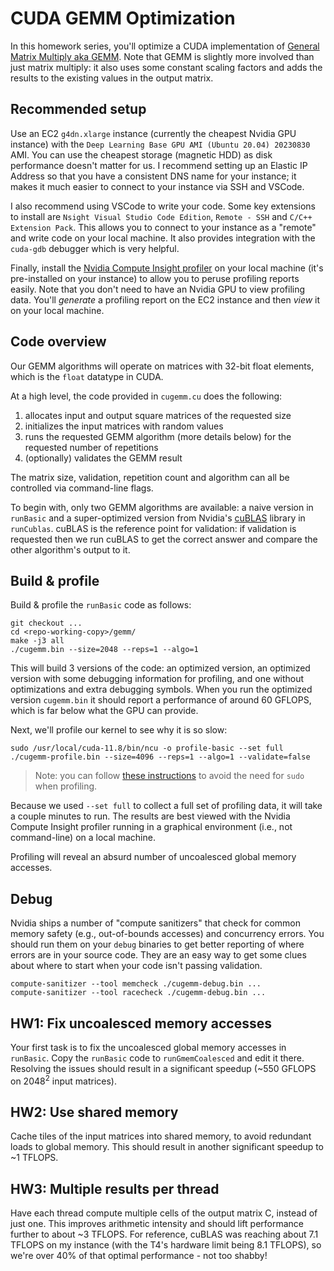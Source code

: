 # CUDA GEMM Optimization

In this homework series, you'll optimize a CUDA implementation of 
[General Matrix Multiply aka GEMM](https://en.wikipedia.org/wiki/Basic_Linear_Algebra_Subprograms#Level_3). 
Note that GEMM is slightly more involved than just matrix multiply: it also uses some constant scaling factors 
and adds the results to the existing values in the output matrix.

## Recommended setup

Use an EC2 `g4dn.xlarge` instance (currently the cheapest Nvidia GPU instance) with the `Deep Learning Base GPU AMI (Ubuntu 20.04) 20230830` AMI. 
You can use the cheapest storage (magnetic HDD) as disk performance doesn't matter for us. 
I recommend setting up an Elastic IP Address so that you have a consistent DNS name for your instance; it makes 
it much easier to connect to your instance via SSH and VSCode.

I also recommend using VSCode to write your code. Some key extensions to install are `Nsight Visual Studio Code Edition`, 
`Remote - SSH` and `C/C++ Extension Pack`. This allows you to connect to your instance as a "remote" and write
code on your local machine. It also provides integration with the `cuda-gdb` debugger which is very helpful.

Finally, install the [Nvidia Compute Insight profiler](https://developer.nvidia.com/tools-overview/nsight-compute/get-started) 
on your local machine (it's pre-installed on your instance) to allow you to peruse profiling reports easily. Note that you 
don't need to have an Nvidia GPU to view profiling data. You'll *generate* a profiling report on the EC2 instance and then *view* it on your local machine.

## Code overview

Our GEMM algorithms will operate on matrices with 32-bit float elements, which is the `float` datatype in CUDA.

At a high level, the code provided in `cugemm.cu` does the following:
1. allocates input and output square matrices of the requested size
2. initializes the input matrices with random values
3. runs the requested GEMM algorithm (more details below) for the requested number of repetitions
4. (optionally) validates the GEMM result

The matrix size, validation, repetition count and algorithm can all be controlled via command-line flags.

To begin with, only two GEMM algorithms are available: a naive version in `runBasic` 
and a super-optimized version from Nvidia's [cuBLAS](https://docs.nvidia.com/cuda/cublas/index.html) library in `runCublas`. 
cuBLAS is the reference point for validation: if validation is requested then we run cuBLAS to get the correct answer
and compare the other algorithm's output to it.

## Build & profile

Build & profile the `runBasic` code as follows:

```
git checkout ...
cd <repo-working-copy>/gemm/
make -j3 all
./cugemm.bin --size=2048 --reps=1 --algo=1
```
This will build 3 versions of the code: an optimized version, an optimized version with some debugging information for profiling,
and one without optimizations and extra debugging symbols. 
When you run the optimized version `cugemm.bin` it should report a performance of around 60 GFLOPS, which is far below what the GPU can provide.

Next, we'll profile our kernel to see why it is so slow:
```
sudo /usr/local/cuda-11.8/bin/ncu -o profile-basic --set full ./cugemm-profile.bin --size=4096 --reps=1 --algo=1 --validate=false
```
> Note: you can follow [these instructions](https://developer.nvidia.com/nvidia-development-tools-solutions-err_nvgpuctrperm-permission-issue-performance-counters#AllUsersTag) to avoid the need for `sudo` when profiling.

Because we used `--set full` to collect a full set of profiling data, it will take a couple minutes to run. The results 
are best viewed with the Nvidia Compute Insight profiler running in a graphical environment (i.e., not command-line) on a local machine.

Profiling will reveal an absurd number of uncoalesced global memory accesses. 

## Debug

Nvidia ships a number of "compute sanitizers" that check for common memory safety (e.g., out-of-bounds accesses) and concurrency errors. 
You should run them on your `debug` binaries to get better reporting of where errors are in your source code. They are an easy way to get
some clues about where to start when your code isn't passing validation.

```
compute-sanitizer --tool memcheck ./cugemm-debug.bin ...
compute-sanitizer --tool racecheck ./cugemm-debug.bin ...
```

## HW1: Fix uncoalesced memory accesses

Your first task is to fix the uncoalesced global memory accesses in `runBasic`. Copy the `runBasic` code to `runGmemCoalesced` and edit it there. Resolving the issues should result in a significant speedup (~550 GFLOPS on 2048<sup>2</sup> input matrices).

## HW2: Use shared memory

Cache tiles of the input matrices into shared memory, to avoid redundant loads to global memory. This should result in another significant speedup to ~1 TFLOPS.

## HW3: Multiple results per thread

Have each thread compute multiple cells of the output matrix C, instead of just one. This improves arithmetic intensity and should lift performance further to about ~3 TFLOPS. For reference, cuBLAS was reaching about 7.1 TFLOPS on my instance (with the T4's hardware limit being 8.1 TFLOPS), so we're over 40% of that optimal performance - not too shabby!

